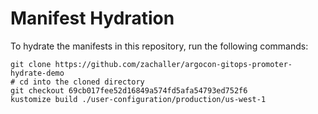 # Manifest Hydration

To hydrate the manifests in this repository, run the following commands:

```shell
git clone https://github.com/zachaller/argocon-gitops-promoter-hydrate-demo
# cd into the cloned directory
git checkout 69cb017fee52d16849a574fd5afa54793ed752f6
kustomize build ./user-configuration/production/us-west-1
```
